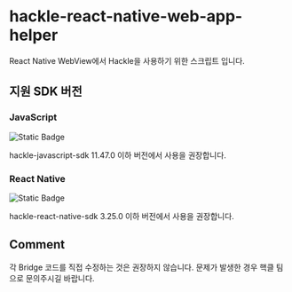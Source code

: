 # hackle-react-native-web-app-helper

React Native WebView에서 Hackle을 사용하기 위한 스크립트 입니다.

## 지원 SDK 버전

### JavaScript

![Static Badge](https://img.shields.io/badge/%40hackler%2Fjavascript--sdk-11.47.0-blue?link=https%3A%2F%2Fwww.npmjs.com%2Fpackage%2F%40hackler%2Fjavascript-sdk%2Fv%2F11.47.0)

hackle-javascript-sdk 11.47.0 이하 버전에서 사용을 권장합니다.

### React Native

![Static Badge](https://img.shields.io/badge/%40hackler%2Freact--native--sdk-3.25.0-blue?link=https://www.npmjs.com/package/@hackler/react-native-sdk/v/3.25.0)

hackle-react-native-sdk 3.25.0 이하 버전에서 사용을 권장합니다.

## Comment

각 Bridge 코드를 직접 수정하는 것은 권장하지 않습니다.
문제가 발생한 경우 핵클 팀으로 문의주시길 바랍니다.
